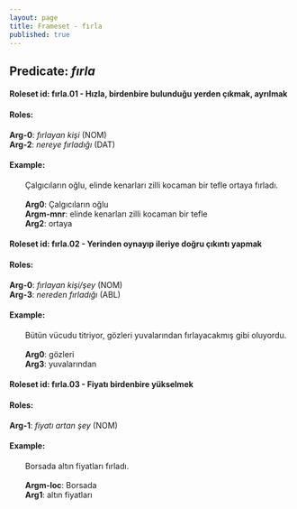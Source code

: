 ```yaml
---
layout: page
title: Frameset - fırla
published: true
---
```

<h2>Predicate: <i>fırla</i></h2>
<h4>Roleset id: fırla.01 - Hızla, birdenbire bulunduğu yerden çıkmak, ayrılmak<br>
<h4>Roles:</h4>
<b>Arg-0</b>: <i>fırlayan kişi</i>  (NOM) <br>
<b>Arg-2</b>: <i>nereye fırladığı</i>  (DAT) <br>
<h4>Example:</h4>
&emsp;&emsp;Çalgıcıların oğlu, elinde kenarları zilli kocaman bir tefle ortaya fırladı.<br><br>
&emsp;&emsp;<b>Arg0</b>:  Çalgıcıların oğlu<br>
&emsp;&emsp;<b>Argm-mnr</b>:  elinde kenarları zilli kocaman bir tefle<br>
&emsp;&emsp;<b>Arg2</b>:  ortaya<br>

<h4>Roleset id: fırla.02 - Yerinden oynayıp ileriye doğru çıkıntı yapmak<br>
<h4>Roles:</h4>
<b>Arg-0</b>: <i>fırlayan kişi/şey</i>  (NOM) <br>
<b>Arg-3</b>: <i>nereden fırladığı</i>  (ABL) <br>
<h4>Example:</h4>
&emsp;&emsp;Bütün vücudu titriyor, gözleri yuvalarından fırlayacakmış gibi oluyordu.<br><br>
&emsp;&emsp;<b>Arg0</b>:  gözleri<br>
&emsp;&emsp;<b>Arg3</b>:  yuvalarından<br>

<h4>Roleset id: fırla.03 - Fiyatı birdenbire yükselmek<br>
<h4>Roles:</h4>
<b>Arg-1</b>: <i>fiyatı artan şey</i>  (NOM) <br>
<h4>Example:</h4>
&emsp;&emsp;Borsada altın fiyatları fırladı.<br><br>
&emsp;&emsp;<b>Argm-loc</b>:  Borsada<br>
&emsp;&emsp;<b>Arg1</b>:  altın fiyatları<br>

